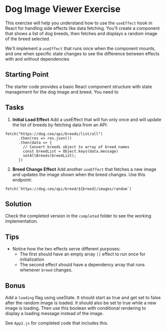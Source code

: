 # Dog Image Viewer Exercise

This exercise will help you understand how to use the `useEffect` hook in React for handling side effects like data fetching. You'll create a component that shows a list of dog breeds, then fetches and displays a random image of the breed selected.

We'll implement a `useEffect` that runs once when the component mounts, and one when specific state changes to see the difference between effects with and without dependencies

## Starting Point

The starter code provides a basic React component structure with state management for the dog image and breed. You need to 

## Tasks

1. **Initial Load Effect** Add a useEffect that will fun only once and will update the list of breeds by fetching data from an API:

```
fetch("https://dog.ceo/api/breeds/list/all")
      .then(res => res.json())
      .then(data => {
        // Convert breeds object to array of breed names
        const breedList = Object.keys(data.message)
        setAllBreeds(breedList);
      })
```

2. **Breed Change Effect** Add another `useEffect` that fetches a new image and updates the image shown when the breed changes. Use this endpoint: 

```
fetch(`https://dog.ceo/api/breed/${breed}/images/random`)
```

## Solution

Check the completed version in the `completed` folder to see the working implementation.

## Tips

- Notice how the two effects serve different purposes:
  - The first should have an empty array `[]` effect to run once for initialization
  - The second effect should have a dependency array that runs whenever `breed` changes.

## Bonus

Add a `loading` flag using useState. It should start as true and get set to false after the random image is loaded. It should also be set to true while a new image is loading. Then use this boolean with conditional rendering to display a loading message instead of the image. 

See `App2.js` for completed code that includes this.